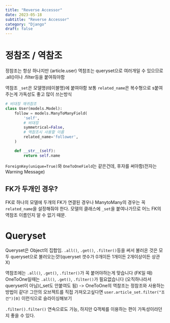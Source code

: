 ```yaml
---
title: "Reverse Accessor"
date: 2023-05-18
subtitle: "Reverse Accessor"
category: "Django"
draft: false
---
```


# 정참조 / 역참조

정참조는 항상 하나지만 (article.user)
역참조는 queryset으로 여러개일 수 있으므로 .all()이나 .filter등을 붙여줘야함

역참조 `_set`은 모델명(테이블명)에 붙여야함
보통 `related_name`은 복수형으로 s붙여주는게 가독성도 좋고 많이 쓰는방식

```python
# 비대칭 재귀참조
class User(models.Model):
    follow = models.ManyToManyField(
        'self',
        # 비대칭
        symmetrical=False,
        # 역참조시 사용할 이름
        related_name='follower',
    )

    def __str__(self):
        return self.name
```

`ForeignKey(unique=True)`와 `OneToOneField`는 같은건데, 후자를 써야함(전자는 Warning Message)

## FK가 두개인 경우?

FK로 하나의 모델에 두개의 FK가 연결된 경우나 ManytoMany의 경우는 꼭 `related_name`을 설정해줘야 한다. 모델의 클래스에 `_set`을 붙여나가므로 어느 FK의 역참조 이름인지 알 수 없기 때문.

# Queryset

Queryset은 Object의 집합임.
`.all()`, `.get()`, `.filter()`등을 써서 불러온 것은 모두 queryset으로 불러오는것!(queryset 갯수가 0개이든 1개이든 2개이상이든 상관 X)

역참조에는 `.all()`, `.get()`, `.filter()`가 꼭 붙어야하는게 맞습니다 (FK일 때)
OneToOne일때는 `.all()`, `.get()`, `.filter()`가 필요없습니다 (오직하나라서 queryset이 아님)(\_set도 안붙여도 됨)
-> OneToOne의 역참조는 정참조와 사용하는 방법이 같다!
그안의 오브젝트를 직접 가져오고싶다면 `user.article_set.filter("조건")[0]`
이런식으로 슬라이싱해보기

`.filter().filter()` 연속으로도 가능, 하지만 Q객체를 이용하는 편이 가독성이라던지 좋을 수 있다.
